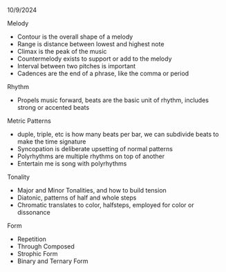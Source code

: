 10/9/2024

Melody
- Contour is the overall shape of a melody
- Range is distance between lowest and highest note
- Climax is the peak of the music
- Countermelody exists to support or add to the melody
- Interval between two pitches is important
- Cadences are the end of a phrase, like the comma or period

Rhythm
- Propels music forward, beats are the basic unit of rhythm, includes strong or accented beats

Metric Patterns
 - duple, triple, etc is how many beats per bar, we can subdivide beats to make the time signature
 - Syncopation is deliberate upsetting of normal patterns
 - Polyrhythms are multiple rhythms on top of another
 - Entertain me is song with polyrhythms
 
Tonality
 - Major and Minor Tonalities, and how to build tension
 - Diatonic, patterns of half and whole steps
 - Chromatic translates to color, halfsteps, employed for color or dissonance

Form
 - Repetition
 - Through Composed
 - Strophic Form
 - Binary and Ternary Form
